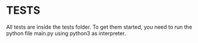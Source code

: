 # TESTS

All tests are inside the tests folder. To get them started, you need to run the python file main.py using python3 as interpreter.
